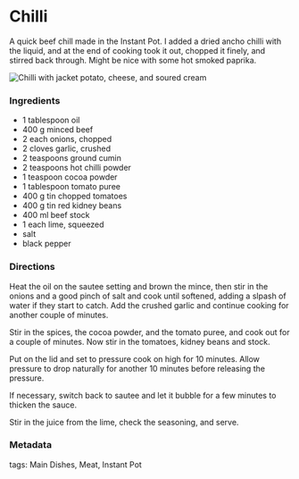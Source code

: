 # Chilli

A quick beef chill made in the Instant Pot. I added a dried ancho chilli with the liquid, and at the end of cooking took it out, chopped it finely, and stirred back through. Might be nice with some hot smoked paprika.

![Chilli with jacket potato, cheese, and soured cream](chilli.jpg)

### Ingredients

 * 1 tablespoon oil
 * 400 g minced beef
 * 2 each onions, chopped
 * 2 cloves garlic, crushed
 * 2 teaspoons ground cumin
 * 2 teaspoons hot chilli powder
 * 1 teaspoon cocoa powder
 * 1 tablespoon tomato puree
 * 400 g tin chopped tomatoes
 * 400 g tin red kidney beans
 * 400 ml beef stock
 * 1 each lime, squeezed
 * salt
 * black pepper

### Directions

Heat the oil on the sautee setting and brown the mince, then stir in the onions and a good pinch of salt and cook until softened, adding a slpash of water if they start to catch. Add the crushed garlic and continue cooking for another couple of minutes.

Stir in the spices, the cocoa powder, and the tomato puree, and cook out for a couple of minutes. Now stir in the tomatoes, kidney beans and stock.

Put on the lid and set to pressure cook on high for 10 minutes. Allow pressure to drop naturally for another 10 minutes before releasing the pressure.

If necessary, switch back to sautee and let it bubble for a few minutes to thicken the sauce.

Stir in the juice from the lime, check the seasoning, and serve.

### Metadata

tags: Main Dishes, Meat, Instant Pot

